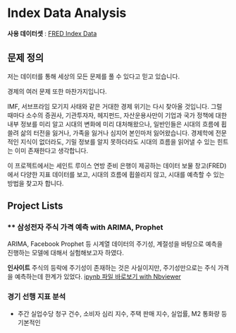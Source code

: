 # Index Data Analysis

**사용 데이터셋** : [FRED Index Data](https://fred.stlouisfed.org/)

## 문제 정의
저는 데이터를 통해 세상의 모든 문제를 풀 수 있다고 믿고 있습니다.

경제의 여러 문제 또한 마찬가지입니다. 

IMF, 서브프라임 모기지 사태와 같은 거대한 경제 위기는 다시 찾아올 것입니다. 
그럴 때마다 소수의 증권사, 기관투자자, 헤지펀드, 자산운용사만이 기업과 국가 정책에 대한 내부 정보를 미리 알고 시대의 변화에 미리 대처해왔으나,
일반인들은 시대의 흐름에 휩쓸려 삶의 터전을 잃거나, 가족을 잃거나 심지어 본인마저 잃어왔습니다.
경제학에 전문적인 지식이 없더라도, 기밀 정보를 알지 못하더라도 시대의 흐름을 읽어낼 수 있는 힌트는 이미 존재한다고 생각합니다.

이 프로젝트에서는 세인트 루이스 연방 준비 은행이 제공하는 데이터 보물 창고(FRED)에서 다양한 지표 데이터를 보고, 
시대의 흐름에 휩쓸리지 않고, 시대를 예측할 수 있는 방법을 찾고자 합니다.

## Project Lists

### ** 삼성전자 주식 가격 예측 with ARIMA, Prophet
ARIMA, Facebook Prophet 등 시계열 데이터의 주기성, 계절성을 바탕으로 예측을 진행하는 모델에 대해서 실험해보고자 하였다.

**인사이트** 주식의 등락에 주기성이 존재하는 것은 사실이지만, 주기성만으로는 주식 가격을 예측하는데 한계가 있었다.
[ipynb 파일 바로보기 with Nbviewer](https://nbviewer.jupyter.org/github/jhbale11/DataScienceLab/blob/main/Dacon/%EC%82%BC%EC%84%B1%EC%A0%84%EC%9E%90%20%EC%A3%BC%EA%B0%80%20%EC%98%88%EC%B8%A1_ARIMA_PROPHET.ipynb)

### 경기 선행 지표 분석
- 주간 실업수당 청구 건수, 소비자 심리 지수, 주택 판매 지수, 실업률, M2 통화량 등 기본적인 
